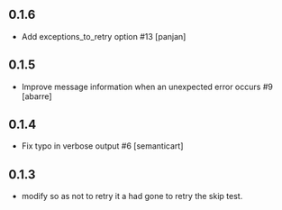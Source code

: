 ## 0.1.6

* Add exceptions_to_retry option #13 [panjan]

## 0.1.5

* Improve message information when an unexpected error occurs #9 [abarre]

## 0.1.4

* Fix typo in verbose output #6 [semanticart]

## 0.1.3

* modify so as not to retry it a had gone to retry the skip test.
